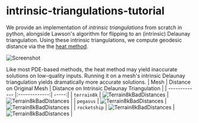 # intrinsic-triangulations-tutorial

We provide an implementation of *intrinsic triangulations* from scratch in python, alongside Lawson's algorithm for flipping to an (intrinsic) Delaunay triangulation.
Using these intrinsic triangulations, we compute geodesic distance via the the [heat method](http://www.cs.cmu.edu/~kmcrane/Projects/HeatMethod/paper.pdf).

![Screenshot](http://www.cs.cmu.edu/~mgillesp/IntTriCourse/img_small/ScreenshotDropshadow.png)

Like most PDE-based methods, the heat method may yield inaccurate solutions on low-quality inputs. Running it on a mesh's intrinsic Delaunay triangulation yields dramatically more accurate solutions.
| Mesh        | Distance on Original Mesh           | Distance on Intrinsic Delaunay Triangulation  |
| ------------- |:-------------:| -----:|
| `terrain8k`     | ![Terrain8kBadDistances](http://www.cs.cmu.edu/~mgillesp/IntTriCourse/img_small/terrain8k_input.png) | ![Terrain8kBadDistances](http://www.cs.cmu.edu/~mgillesp/IntTriCourse/img_small/terrain8k_idt.png) |
| `pegasus`     | ![Terrain8kBadDistances](http://www.cs.cmu.edu/~mgillesp/IntTriCourse/img_small/pegasus_input.png) | ![Terrain8kBadDistances](http://www.cs.cmu.edu/~mgillesp/IntTriCourse/img_small/pegasus_idt.png) |
| `rocketship`     | ![Terrain8kBadDistances](http://www.cs.cmu.edu/~mgillesp/IntTriCourse/img_small/rocketship_input.png) | ![Terrain8kBadDistances](http://www.cs.cmu.edu/~mgillesp/IntTriCourse/img_small/rocketship_idt.png) |
